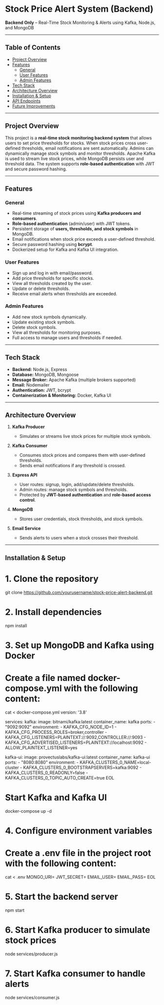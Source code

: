 # Stock Price Alert System (Backend)

**Backend Only** – Real-Time Stock Monitoring & Alerts using Kafka, Node.js, and MongoDB  

---

## Table of Contents
- [Project Overview](#project-overview)
- [Features](#features)
  - [General](#general)
  - [User Features](#user-features)
  - [Admin Features](#admin-features)
- [Tech Stack](#tech-stack)
- [Architecture Overview](#architecture-overview)
- [Installation & Setup](#installation--setup)
- [API Endpoints](#api-endpoints)
- [Future Improvements](#future-improvements)

---

## Project Overview

This project is a **real-time stock monitoring backend system** that allows users to set price thresholds for stocks. When stock prices cross user-defined thresholds, email notifications are sent automatically. Admins can dynamically manage stock symbols and monitor thresholds. Apache Kafka is used to stream live stock prices, while MongoDB persists user and threshold data. The system supports **role-based authentication** with JWT and secure password hashing.

---

## Features

### General
- Real-time streaming of stock prices using **Kafka producers and consumers**.
- **Role-based authentication** (admin/user) with JWT tokens.
- Persistent storage of **users, thresholds, and stock symbols** in MongoDB.
- Email notifications when stock price exceeds a user-defined threshold.
- Secure password hashing using **bcrypt**.
- Dockerized setup for Kafka and Kafka UI integration.

### User Features
- Sign up and log in with email/password.
- Add price thresholds for specific stocks.
- View all thresholds created by the user.
- Update or delete thresholds.
- Receive email alerts when thresholds are exceeded.

### Admin Features
- Add new stock symbols dynamically.
- Update existing stock symbols.
- Delete stock symbols.
- View all thresholds for monitoring purposes.
- Full access to manage users and thresholds if needed.

---

## Tech Stack

- **Backend:** Node.js, Express  
- **Database:** MongoDB, Mongoose  
- **Message Broker:** Apache Kafka (multiple brokers supported)  
- **Email:** Nodemailer  
- **Authentication:** JWT, bcrypt  
- **Containerization & Monitoring:** Docker, Kafka UI  

---

## Architecture Overview

1. **Kafka Producer**  
   - Simulates or streams live stock prices for multiple stock symbols.  

2. **Kafka Consumer**  
   - Consumes stock prices and compares them with user-defined thresholds.
   - Sends email notifications if any threshold is crossed.  

3. **Express API**  
   - User routes: signup, login, add/update/delete thresholds.  
   - Admin routes: manage stock symbols and thresholds.  
   - Protected by **JWT-based authentication** and **role-based access control**.  

4. **MongoDB**  
   - Stores user credentials, stock thresholds, and stock symbols.  

5. **Email Service**  
   - Sends alerts to users when a stock crosses their threshold.

---

## Installation & Setup

# 1. Clone the repository
git clone https://github.com/yourusername/stock-price-alert-backend.git

# 2. Install dependencies
npm install

# 3. Set up MongoDB and Kafka using Docker
# Create a file named docker-compose.yml with the following content:
cat <<EOL > docker-compose.yml
version: '3.8'

services:
  kafka:
    image: bitnami/kafka:latest
    container_name: kafka
    ports:
      - "9092:9092"
    environment:
      - KAFKA_CFG_NODE_ID=1
      - KAFKA_CFG_PROCESS_ROLES=broker,controller
      - KAFKA_CFG_LISTENERS=PLAINTEXT://:9092,CONTROLLER://:9093
      - KAFKA_CFG_ADVERTISED_LISTENERS=PLAINTEXT://localhost:9092
      - ALLOW_PLAINTEXT_LISTENER=yes

  kafka-ui:
    image: provectuslabs/kafka-ui:latest
    container_name: kafka-ui
    ports:
      - "8080:8080"
    environment:
      - KAFKA_CLUSTERS_0_NAME=local-cluster
      - KAFKA_CLUSTERS_0_BOOTSTRAPSERVERS=kafka:9092
      - KAFKA_CLUSTERS_0_READONLY=false
      - KAFKA_CLUSTERS_0_TOPIC_AUTO_CREATE=true
EOL

# Start Kafka and Kafka UI
docker-compose up -d

# 4. Configure environment variables
# Create a .env file in the project root with the following content:
cat <<EOL > .env
MONGO_URI=<your-mongodb-uri>
JWT_SECRET=<your-jwt-secret>
EMAIL_USER=<your-email>
EMAIL_PASS=<your-email-app-password>
EOL

# 5. Start the backend server
npm start

# 6. Start Kafka producer to simulate stock prices
node services/producer.js

# 7. Start Kafka consumer to handle alerts
node services/consumer.js
